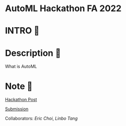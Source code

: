 # AutoML Hackathon FA 2022

# INTRO 🙌

# Description 🤞
What is AutoML

# Note 📌
[Hackathon Post](https://www.cs.cmu.edu/~automl-decathlon-22/)

[Submission](https://codalab.lisn.upsaclay.fr/competitions/6325)

Collaborators: *Eric Choi*, *Linbo Tang*
